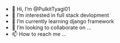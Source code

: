 - 👋 Hi, I’m @PulkitTyagi01
- 👀 I’m interested in full stack devlopment
- 🌱 I’m currently learning django framework
- 💞️ I’m looking to collaborate on ...
- 📫 How to reach me ...

<!---
PulkitTyagi01/PulkitTyagi01 is a ✨ special ✨ repository because its `README.md` (this file) appears on your GitHub profile.
You can click the Preview link to take a look at your changes.
--->
